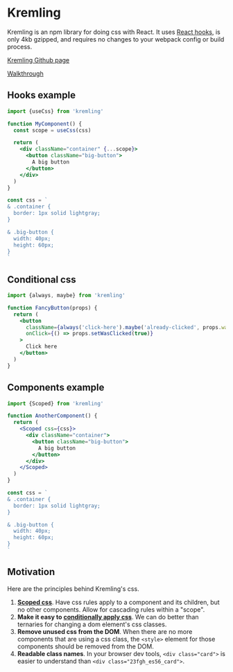 # Kremling
Kremling is an npm library for doing css with React. It uses [React hooks](https://reactjs.org/hooks), is only 4kb gzipped,
and requires no changes to your webpack config or build process.

[Kremling Github page](https://github.com/CanopyTax/kremling)

[Walkthrough](/walkthrough/getting-started.md)

## Hooks example
```jsx
import {useCss} from 'kremling'

function MyComponent() {
  const scope = useCss(css)

  return (
    <div className="container" {...scope}>
      <button className="big-button">
        A big button
      </button>
    </div>
  )
}

const css = `
& .container {
  border: 1px solid lightgray;
}

& .big-button {
  width: 40px;
  height: 60px;
}
`
```

## Conditional css
```jsx
import {always, maybe} from 'kremling'

function FancyButton(props) {
  return (
    <button
      className={always('click-here').maybe('already-clicked', props.wasClicked)}
      onClick={() => props.setWasClicked(true)}
    >
      Click here
    </button>
  )
}
```

## Components example
```jsx
import {Scoped} from 'kremling'

function AnotherComponent() {
  return (
    <Scoped css={css}>
      <div className="container">
        <button className="big-button">
          A big button
        </button>
      </div>
    </Scoped>
  )
}

const css = `
& .container {
  border: 1px solid lightgray;
}

& .big-button {
  width: 40px;
  height: 60px;
}
`
```

## Motivation
Here are the principles behind Kremling's css.

1. [**Scoped css**](concepts/scoped-css.md). Have css rules apply to a component and its children, but no other components. Allow for cascading rules within a "scope".
2. **Make it easy to [conditionally apply css](walkthrough/conditional-css.md)**. We can do better than ternaries for changing a dom element's css classes.
3. **Remove unused css from the DOM**. When there are no more components that are using a css class, the `<style>` element for those components should be removed from the DOM.
4. **Readable class names**. In your browser dev tools, `<div class="card">` is easier to understand than `<div class="23fgh_es56_card">`.
